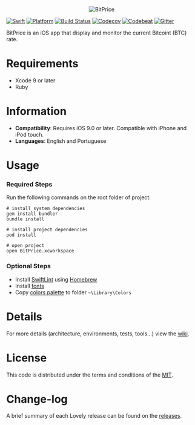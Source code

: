<p align="center">
  <img src="https://firebasestorage.googleapis.com/v0/b/bitprice-55d7d.appspot.com/o/GitHub%2FHeader.jpg?alt=media&token=8e7b04c8-a510-4501-96b2-57f4fc6c6098" alt="BitPrice" title="BitPrice">
</p>

[![Swift][swift-badge]][swift-url]
[![Platform][platform-badge]][platform-url]
[![Build Status][build-badge]][build-url]
[![Codecov][codecov-badge]][codecov-url]
[![Codebeat][codebeat-badge]][codebeat-url]
[![Gitter][gitter-badge]][gitter-url]

BitPrice is an iOS app that display and monitor the current Bitcoint (BTC) rate.

# Requirements

- Xcode 9 or later
- Ruby

# Information

- **Compatibility**: Requires iOS 9.0 or later. Compatible with iPhone and iPod touch.
- **Languages**: English and Portuguese

# Usage

### Required Steps

Run the following commands on the root folder of project:

```
# install system dependencies
gem install bundler
bundle install

# install project dependencies
pod install

# open project
open BitPrice.xcworkspace
```

### Optional Steps

- Install [SwiftLint](https://github.com/realm/SwiftLint#using-homebrew) using [Homebrew](https://brew.sh/)
- Install [fonts](https://firebasestorage.googleapis.com/v0/b/bitprice-55d7d.appspot.com/o/Fonts%2FDINPro.zip?alt=media&token=69fab1f3-2af7-46b1-a29d-81afb5df5297)
- Copy [colors palette](https://firebasestorage.googleapis.com/v0/b/bitprice-55d7d.appspot.com/o/Colors%2FBitPrice.clr?alt=media&token=ea2970e1-ef97-433f-a67a-b202cea28a54) to folder `~\Library\Colors`

# Details

For more details (architecture, environments, tests, tools...) view the [wiki](https://github.com/Bruno-Furtado/bitprice-ios/wiki).

# License

This code is distributed under the terms and conditions of the [MIT](LICENSE).

# Change-log

A brief summary of each Lovely release can be found on the [releases](https://github.com/Bruno-Furtado/bitprice-ios/releases).

[swift-badge]: https://img.shields.io/badge/swift-4.0-orange.svg?style=flat
[swift-url]: https://swift.org
[platform-badge]: https://img.shields.io/badge/platform-iOS%209+-lightgrey.svg
[platform-url]: https://developer.apple.com/swift
[build-badge]: https://travis-ci.org/Bruno-Furtado/bitprice-ios.svg?branch=master
[build-url]: https://travis-ci.org/Bruno-Furtado/bitprice-ios
[codecov-badge]: https://codecov.io/gh/Bruno-Furtado/bitprice-ios/branch/master/graph/badge.svg
[codecov-url]: https://codecov.io/gh/Bruno-Furtado/bitprice-ios
[gitter-badge]: https://badges.gitter.im/Bruno-Furtado/bitprice-ios.svg
[gitter-url]: https://gitter.im/Bruno-Furtado/bitprice-ios?utm_source=badge&utm_medium=badge&utm_campaign=pr-badge
[codebeat-badge]: https://codebeat.co/badges/47b185ce-c2a6-4101-9abe-ed0e3bdc2293
[codebeat-url]: https://codebeat.co/projects/github-com-bruno-furtado-bitprice-ios-master
